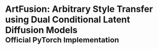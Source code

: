# ArtFusion: Arbitrary Style Transfer using Dual Conditional Latent Diffusion Models<br><sub>Official PyTorch Implementation</sub>
